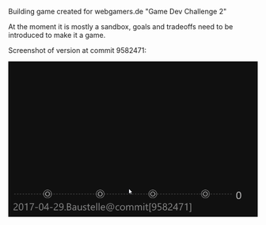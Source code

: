 Building game created for webgamers.de "Game Dev Challenge 2"

At the moment it is mostly a sandbox, goals and tradeoffs need to be introduced to make it a game.

Screenshot of version at commit 9582471:

![Screenshot of version at commit 9582471](/devlog/2017-04-29.Baustelle@commit[9582471].gif?raw=true)

